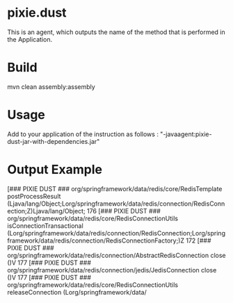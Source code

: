 pixie.dust
==========
This is an agent, which outputs the name of the method that is performed in the Application.

Build
==========
mvn clean assembly:assembly

Usage
==========
Add to your application of the instruction as follows :
"-javaagent:pixie-dust-jar-with-dependencies.jar"

Output Example
==========
[### PIXIE DUST ### org/springframework/data/redis/core/RedisTemplate postProcessResult (Ljava/lang/Object;Lorg/springframework/data/redis/connection/RedisConnection;Z)Ljava/lang/Object; 176
[### PIXIE DUST ### org/springframework/data/redis/core/RedisConnectionUtils isConnectionTransactional (Lorg/springframework/data/redis/connection/RedisConnection;Lorg/springframework/data/redis/connection/RedisConnectionFactory;)Z 172
[### PIXIE DUST ### org/springframework/data/redis/connection/AbstractRedisConnection close ()V 177
[### PIXIE DUST ### org/springframework/data/redis/connection/jedis/JedisConnection close ()V 177
[### PIXIE DUST ### org/springframework/data/redis/core/RedisConnectionUtils releaseConnection (Lorg/springframework/data/
